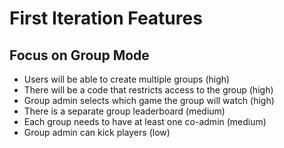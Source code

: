# First Iteration Features
## Focus on Group Mode
- Users will be able to create multiple groups (high)
- There will be a code that restricts access to the group (high)
- Group admin selects which game the group will watch (high)
- There is a separate group leaderboard (medium)
- Each group needs to have at least one co-admin (medium)
- Group admin can kick players (low)
